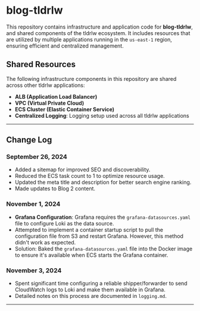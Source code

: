 # blog-tldrlw

This repository contains infrastructure and application code for **blog-tldrlw**, and shared components of the tldrlw ecosystem. It includes resources that are utilized by multiple applications running in the `us-east-1` region, ensuring efficient and centralized management.

## Shared Resources

The following infrastructure components in this repository are shared across other tldrlw applications:

- **ALB (Application Load Balancer)**
- **VPC (Virtual Private Cloud)**
- **ECS Cluster (Elastic Container Service)**
- **Centralized Logging**: Logging setup used across all tldrlw applications

---

## Change Log

### September 26, 2024

- Added a sitemap for improved SEO and discoverability.
- Reduced the ECS task count to 1 to optimize resource usage.
- Updated the meta title and description for better search engine ranking.
- Made updates to Blog 2 content.

### November 1, 2024

- **Grafana Configuration**: Grafana requires the `grafana-datasources.yaml` file to configure Loki as the data source.
- Attempted to implement a container startup script to pull the configuration file from S3 and restart Grafana. However, this method didn't work as expected.
- Solution: Baked the `grafana-datasources.yaml` file into the Docker image to ensure it's available when ECS starts the Grafana container.

### November 3, 2024

- Spent significant time configuring a reliable shipper/forwarder to send CloudWatch logs to Loki and make them available in Grafana.
- Detailed notes on this process are documented in `logging.md`.

---
